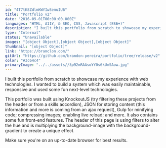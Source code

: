 ```yaml
---
id: "4T7tK8ZdlmKWYIwSemuIU6"
title: "Portfolio v2"
date: "2016-09-01T00:00:00.000Z"
languages: "HTML, A11Y, & SEO, CSS, Javascript (ES6+)"
description: "I built this portfolio from scratch to showcase my experience with web technologies. I wanted to build a system which was easily maintainable, responsive and used some fun next-level technologies."
type: "Internal"
status: "Unavailable"
images: "[object Object],[object Object],[object Object]"
thumbnail: "[object Object]"
link: "https://branclon.com/"
gitUrl: "https://github.com/brandon-pereira/portfolio/tree/release/v2"
color: "#3c64c4"
primaryImage: "../../assets//3p92mRAAsoYY0s6kUmSAow.jpg"
---
```

I built this portfolio from scratch to showcase my experience with web technologies. I wanted to build a system which was easily maintainable, responsive and used some fun next-level technologies.

This portfolio was built using KnockoutJS (try filtering these projects from the header or from a skills accordion), JSON for storing content (this information and more is coming from an ajax request), Gulp for minifying code; compressing images; enabling live reload; and more. It also contains some fun front-end features. The header of this page is using filters to alter the hue and is multiplying the background-image with the background-gradient to create a unique effect.

Make sure you're on an up-to-date browser for best results.
